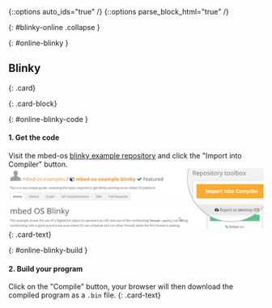 {::options auto_ids="true" /}
{::options parse_block_html="true" /}

{: #blinky-online .collapse }
<div>

{: #online-blinky }
## Blinky

{: .card}
<div>

{: .card-block}
<div>

{: #online-blinky-code }
#### 1. Get the code

Visit the mbed-os [blinky example repository](https://developer.mbed.org/teams/mbed-os-examples/code/mbed-os-example-blinky/) and click the "Import into Compiler" button.
![import](img/import-compiler.png) 
{: .card-text}

{: #online-blinky-build }
#### 2. Build your program

Click on the "Compile" button, your browser will then download the compiled program as a `.bin` file.
{: .card-text}
  
</div>
</div>
</div>